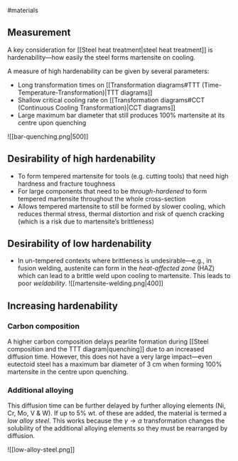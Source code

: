 #materials 
## Measurement
A key consideration for [[Steel heat treatment|steel heat treatment]] is hardenability—how easily the steel forms martensite on cooling.

A measure of high hardenability can be given by several parameters:
- Long transformation times on [[Transformation diagrams#TTT (Time-Temperature-Transformation)|TTT diagrams]]
- Shallow critical cooling rate on [[Transformation diagrams#CCT (Continuous Cooling Transformation)|CCT diagrams]]
- Large maximum bar diameter that still produces 100% martensite at its centre upon quenching

![[bar-quenching.png|500]]
## Desirability of high hardenability
- To form tempered martensite for tools (e.g. cutting tools) that need high hardness and fracture toughness
- For large components that need to be *through-hardened* to form tempered martensite throughout the whole cross-section
- Allows tempered martensite to still be formed by slower cooling, which reduces thermal stress, thermal distortion and risk of quench cracking (which is a risk due to martensite’s brittleness)

## Desirability of low hardenability
- In un-tempered contexts where brittleness is undesirable—e.g., in fusion welding, austenite can form in the *heat-affected zone* (HAZ) which can lead to a brittle weld upon cooling to martensite. This leads to poor *weldability*.
![[martensite-welding.png|400]]

## Increasing hardenability
### Carbon composition
A higher carbon composition delays pearlite formation during [[Steel composition and the TTT diagram|quenching]] due to an increased diffusion time. However, this does not have a very large impact—even eutectoid steel has a maximum bar diameter of 3 cm when forming 100% martensite in the centre upon quenching.
### Additional alloying
This diffusion time can be further delayed by further alloying elements ($\mathrm{Ni}$, $\mathrm{Cr}$, $\mathrm{Mo}$, $\mathrm{V}$ & $\mathrm{W}$). If up to 5% wt. of these are added, the material is termed a *low alloy steel*. This works because the $\gamma\to\alpha$ transformation changes the solubility of the additional alloying elements so they must be rearranged by diffusion.

![[low-alloy-steel.png]]